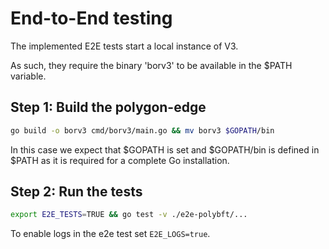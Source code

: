 
# End-to-End testing

The implemented E2E tests start a local instance of V3.

As such, they require the binary 'borv3' to be available in the $PATH variable.

## Step 1: Build the polygon-edge

```bash
go build -o borv3 cmd/borv3/main.go && mv borv3 $GOPATH/bin
```

In this case we expect that $GOPATH is set and $GOPATH/bin is defined in $PATH as it is required for a complete Go installation.

## Step 2: Run the tests

```bash
export E2E_TESTS=TRUE && go test -v ./e2e-polybft/...
```

To enable logs in the e2e test set `E2E_LOGS=true`.

